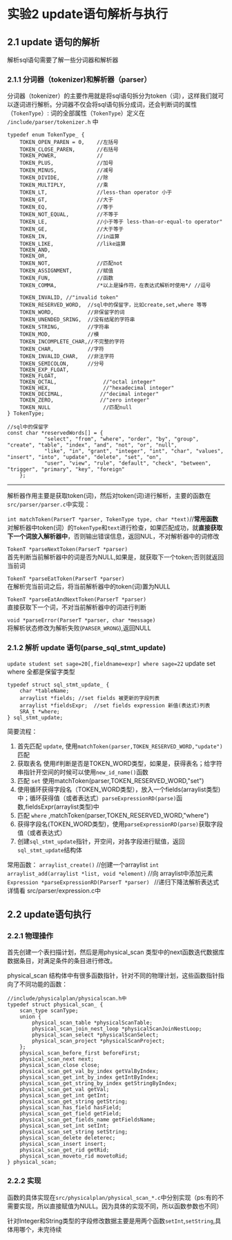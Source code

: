 # 实验2 update语句解析与执行

## 2.1 update 语句的解析

解析sql语句需要了解一些分词器和解析器
### 2.1.1 分词器（tokenizer)和解析器（parser）  
分词器（tokenizer）的主要作用就是将sql语句拆分为token（词），这样我们就可以逐词进行解析。分词器不仅会将sql语句拆分成词，还会判断词的属性（`TokenType`）: 
词的全部属性（`TokenType`）定义在 `/include/parser/tokenizer.h` 中  
```
typedef enum TokenType_ {
    TOKEN_OPEN_PAREN = 0,    //左括号
    TOKEN_CLOSE_PAREN,       //右括号
    TOKEN_POWER,             //
    TOKEN_PLUS,              //加号
    TOKEN_MINUS,             //减号
    TOKEN_DIVIDE,            //除
    TOKEN_MULTIPLY,          //乘
    TOKEN_LT,                //less-than operator 小于
    TOKEN_GT,                //大于
    TOKEN_EQ,                //等于
    TOKEN_NOT_EQUAL,         //不等于
    TOKEN_LE,                //小于等于 less-than-or-equal-to operator"
    TOKEN_GE,                //大于等于
    TOKEN_IN,                //in运算
    TOKEN_LIKE,              //like运算
    TOKEN_AND,
    TOKEN_OR,
    TOKEN_NOT,               //匹配not
    TOKEN_ASSIGNMENT,        //赋值
    TOKEN_FUN,               //函数
    TOKEN_COMMA,             /*以上是操作符，在表达式解析时使用*/ //逗号

    TOKEN_INVALID, //"invalid token"
    TOKEN_RESERVED_WORD,  //sql中的保留字，比如create,set,where 等等
    TOKEN_WORD,           //非保留字的词
    TOKEN_UNENDED_SRING,  //没有结尾的字符串
    TOKEN_STRING,         //字符串
    TOKEN_MOD,            //模
    TOKEN_INCOMPLETE_CHAR,//不完整的字符
    TOKEN_CHAR,           //字符
    TOKEN_INVALID_CHAR,   //非法字符
    TOKEN_SEMICOLON,      //分号
    TOKEN_EXP_FLOAT,
    TOKEN_FLOAT,
    TOKEN_OCTAL,               //"octal integer"
    TOKEN_HEX,                 //"hexadecimal integer"
    TOKEN_DECIMAL,            //"decimal integer"
    TOKEN_ZERO,               //"zero integer"
    TOKEN_NULL                 //匹配null
} TokenType;
```

```
//sql中的保留字
const char *reservedWords[] = {
            "select", "from", "where", "order", "by", "group", "create", "table", "index", "and", "not", "or", "null",
            "like", "in", "grant", "integer", "int", "char", "values", "insert", "into", "update", "delete", "set", "on",
            "user", "view", "rule", "default", "check", "between", "trigger", "primary", "key", "foreign"
    };
```

---------------------------------------
解析器作用主要是获取token(词)，然后对token(词)进行解析，主要的函数在`src/parser/parser.c`中实现：  


`int matchToken(ParserT *parser, TokenType type, char *text)`//**常用函数**
对解析器中token(词）的`TokenType`和`text`进行检查，如果匹配成功，就**直接获取下一个词放入解析器中**，否则输出错误信息，返回NUL，不对解析器中的词修改    

`TokenT *parseNextToken(ParserT *parser)`   
首先判断当前解析器中的词是否为NULL,如果是，就获取下一个token;否则就返回当前词   

`TokenT *parseEatToken(ParserT *parser)`  
在解析完当前词之后，将当前解析器中的token(词)置为NULL   

`TokenT *parseEatAndNextToken(ParserT *parser)`  
直接获取下一个词，不对当前解析器中的词进行判断    

`void *parseError(ParserT *parser, char *message)`  
将解析状态修改为解析失败(`PARSER_WRONG`),返回NULL   



### 2.1.2 解析 update 语句(parse_sql_stmt_update)
`update student set sage=20[,fieldname=expr] where sage=22`
update set where 全都是保留字类型
```
typedef struct sql_stmt_update_ {
    char *tableName;
    arraylist *fields; //set fields 被更新的字段列表
    arraylist *fieldsExpr;  //set fields expression 新值(表达式)列表
    SRA_t *where;
} sql_stmt_update;
```

简要流程：
1. 首先匹配 `update`, 使用`matchToken(parser,TOKEN_RESERVED_WORD,"update")`匹配
2. 获取表名 使用if判断是否是TOKEN_WORD类型，如果是，获得表名；给字符串指针开空间的时候可以使用`new_id_name()`函数
3. 匹配 `set` 使用matchToken(parser,TOKEN_RESERVED_WORD,"set")
4. 使用循环获得字段名（TOKEN_WORD类型），放入一个fields(arraylist类型)中；循环获得值（或者表达式）`parseExpressionRD(parse)`函数,fieldsExpr(arraylist类型)中 
5. 匹配 `where` ,matchToken(parser,TOKEN_RESERVED_WORD,"where")
6. 获得字段名(TOKEN_WORD类型)，使用`parseExpressionRD(parse)`获取字段值（或者表达式）
7. 创建`sql_stmt_update`指针，开空间，对各字段进行赋值，返回`sql_stmt_update`结构体 


常用函数：
`arraylist_create()` //创建一个arraylist
`int arraylist_add(arraylist *list, void *element)` //向 arraylist中添加元素
`Expression *parseExpressionRD(ParserT *parser) ` //递归下降法解析表达式 详情看 src/parser/expression.c中




## 2.2 update语句执行

### 2.2.1 物理操作
首先创建一个表扫描计划，然后是用physical_scan 类型中的next函数迭代数据库数据条目，对满足条件的条目进行修改。   


physical_scan 结构体中有很多函数指针，针对不同的物理计划，这些函数指针指向了不同功能的函数： 
```
//include/physicalplan/physicalscan.h中
typedef struct physical_scan_ {
    scan_type scanType;
    union {
        physical_scan_table *physicalScanTable;
        physical_scan_join_nest_loop *physicalScanJoinNestLoop;
        physical_scan_select *physicalScanSelect;
        physical_scan_project *physicalScanProject;
    };
    physical_scan_before_first beforeFirst;
    physical_scan_next next;
    physical_scan_close close;
    physical_scan_get_val_by_index getValByIndex;
    physical_scan_get_int_by_index getIntByIndex;
    physical_scan_get_string_by_index getStringByIndex;
    physical_scan_get_val getVal;
    physical_scan_get_int getInt;
    physical_scan_get_string getString;
    physical_scan_has_field hasField;
    physical_scan_get_field getField;
    physical_scan_get_fields_name getFieldsName;
    physical_scan_set_int setInt;
    physical_scan_set_string setString;
    physical_scan_delete deleterec;
    physical_scan_insert insert;
    physical_scan_get_rid getRid;
    physical_scan_moveto_rid movetoRid;
} physical_scan;
```
### 2.2.2 实现
函数的具体实现在`src/physicalplan/physical_scan_*.c`中分别实现（ps:有的不需要实现，所以直接赋值为NULL。因为具体的实现不同，所以函数参数也不同）  

针对Integer和String类型的字段修改数据主要是用两个函数`setInt`,`setString`,具体用哪个，未完待续
